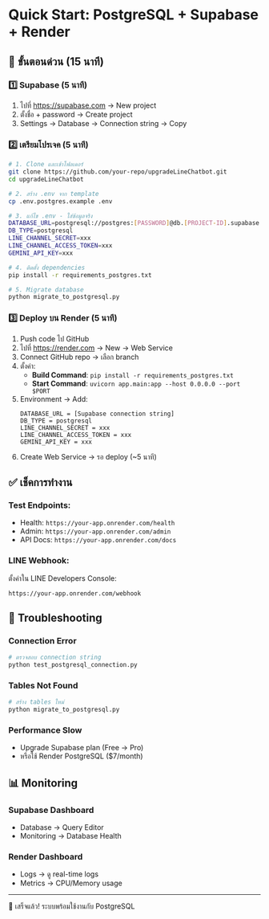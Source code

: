 # Quick Start: PostgreSQL + Supabase + Render

## 🚀 ขั้นตอนด่วน (15 นาที)

### 1️⃣ Supabase (5 นาที)
1. ไปที่ https://supabase.com → New project
2. ตั้งชื่อ + password → Create project
3. Settings → Database → Connection string → Copy

### 2️⃣ เตรียมโปรเจค (5 นาที)
```bash
# 1. Clone และเข้าโฟลเดอร์
git clone https://github.com/your-repo/upgradeLineChatbot.git
cd upgradeLineChatbot

# 2. สร้าง .env จาก template
cp .env.postgres.example .env

# 3. แก้ไข .env - ใส่ข้อมูลจริง
DATABASE_URL=postgresql://postgres:[PASSWORD]@db.[PROJECT-ID].supabase.co:5432/postgres?sslmode=require
DB_TYPE=postgresql
LINE_CHANNEL_SECRET=xxx
LINE_CHANNEL_ACCESS_TOKEN=xxx
GEMINI_API_KEY=xxx

# 4. ติดตั้ง dependencies
pip install -r requirements_postgres.txt

# 5. Migrate database
python migrate_to_postgresql.py
```

### 3️⃣ Deploy บน Render (5 นาที)
1. Push code ไป GitHub
2. ไปที่ https://render.com → New → Web Service
3. Connect GitHub repo → เลือก branch
4. ตั้งค่า:
   - **Build Command**: `pip install -r requirements_postgres.txt`
   - **Start Command**: `uvicorn app.main:app --host 0.0.0.0 --port $PORT`
5. Environment → Add:
   ```
   DATABASE_URL = [Supabase connection string]
   DB_TYPE = postgresql
   LINE_CHANNEL_SECRET = xxx
   LINE_CHANNEL_ACCESS_TOKEN = xxx
   GEMINI_API_KEY = xxx
   ```
6. Create Web Service → รอ deploy (~5 นาที)

## ✅ เช็คการทำงาน

### Test Endpoints:
- Health: `https://your-app.onrender.com/health`
- Admin: `https://your-app.onrender.com/admin`
- API Docs: `https://your-app.onrender.com/docs`

### LINE Webhook:
ตั้งค่าใน LINE Developers Console:
```
https://your-app.onrender.com/webhook
```

## 🔧 Troubleshooting

### Connection Error
```bash
# ตรวจสอบ connection string
python test_postgresql_connection.py
```

### Tables Not Found
```bash
# สร้าง tables ใหม่
python migrate_to_postgresql.py
```

### Performance Slow
- Upgrade Supabase plan (Free → Pro)
- หรือใช้ Render PostgreSQL ($7/month)

## 📊 Monitoring

### Supabase Dashboard
- Database → Query Editor
- Monitoring → Database Health

### Render Dashboard
- Logs → ดู real-time logs
- Metrics → CPU/Memory usage

---
🎉 เสร็จแล้ว! ระบบพร้อมใช้งานกับ PostgreSQL
